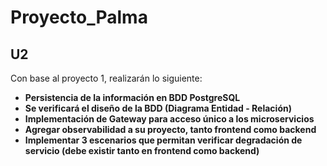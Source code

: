 # Proyecto_Palma

## U2

Con base al proyecto 1, realizarán lo siguiente:

- **Persistencia de la información en BDD PostgreSQL**
- **Se verificará el diseño de la BDD (Diagrama Entidad - Relación)**
- **Implementación de Gateway para acceso único a los microservicios**
- **Agregar observabilidad a su proyecto, tanto frontend como backend**
- **Implementar 3 escenarios que permitan verificar degradación de servicio (debe existir tanto en frontend como backend)**

